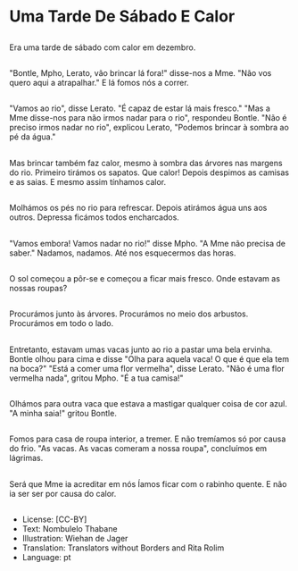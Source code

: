 # Uma Tarde De Sábado E Calor

##
Era uma tarde de sábado com calor em dezembro.

##
"Bontle, Mpho, Lerato, vão brincar lá fora!" disse-nos a Mme. "Não vos quero aqui a atrapalhar." E lá fomos nós a correr.

##
"Vamos ao rio", disse Lerato. "É capaz de estar lá mais fresco." "Mas a Mme disse-nos para não irmos nadar para o rio", respondeu Bontle. "Não é preciso irmos nadar no rio", explicou Lerato, "Podemos brincar à sombra ao pé da água."

##
Mas brincar também faz calor, mesmo à sombra das árvores nas margens do rio. Primeiro tirámos os sapatos. Que calor! Depois despimos as camisas e as saias. E mesmo assim tínhamos calor.

##
Molhámos os pés no rio para refrescar. Depois atirámos água uns aos outros. Depressa ficámos todos encharcados.

##
"Vamos embora! Vamos nadar no rio!" disse Mpho. "A Mme não precisa de saber." Nadamos, nadamos. Até nos esquecermos das horas.

##
O sol começou a pôr-se e começou a ficar mais fresco. Onde estavam as nossas roupas?

##
Procurámos junto às árvores. Procurámos no meio dos arbustos. Procurámos em todo o lado.

##
Entretanto, estavam umas vacas junto ao rio a pastar uma bela ervinha. Bontle olhou para cima e disse "Olha para aquela vaca! O que é que ela tem na boca?" "Está a comer uma flor vermelha", disse Lerato. "Não é uma flor vermelha nada", gritou Mpho. "É a tua camisa!"

##
Olhámos para outra vaca que estava a mastigar qualquer coisa de cor azul. "A minha saia!" gritou Bontle.

##
Fomos para casa de roupa interior, a tremer. E não tremíamos só por causa do frio. "As vacas. As vacas comeram a nossa roupa", concluímos em lágrimas.

##
Será que Mme ia acreditar em nós Íamos ficar com o rabinho quente. E não ia ser ser por causa do calor.

##
* License: [CC-BY]
* Text: Nombulelo Thabane
* Illustration: Wiehan de Jager
* Translation: Translators without Borders and Rita Rolim
* Language: pt
